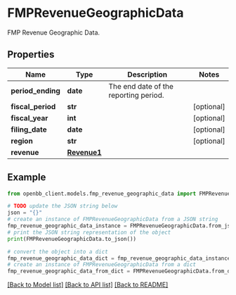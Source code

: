 # FMPRevenueGeographicData

FMP Revenue Geographic Data.

## Properties

Name | Type | Description | Notes
------------ | ------------- | ------------- | -------------
**period_ending** | **date** | The end date of the reporting period. | 
**fiscal_period** | **str** |  | [optional] 
**fiscal_year** | **int** |  | [optional] 
**filing_date** | **date** |  | [optional] 
**region** | **str** |  | [optional] 
**revenue** | [**Revenue1**](Revenue1.md) |  | 

## Example

```python
from openbb_client.models.fmp_revenue_geographic_data import FMPRevenueGeographicData

# TODO update the JSON string below
json = "{}"
# create an instance of FMPRevenueGeographicData from a JSON string
fmp_revenue_geographic_data_instance = FMPRevenueGeographicData.from_json(json)
# print the JSON string representation of the object
print(FMPRevenueGeographicData.to_json())

# convert the object into a dict
fmp_revenue_geographic_data_dict = fmp_revenue_geographic_data_instance.to_dict()
# create an instance of FMPRevenueGeographicData from a dict
fmp_revenue_geographic_data_from_dict = FMPRevenueGeographicData.from_dict(fmp_revenue_geographic_data_dict)
```
[[Back to Model list]](../README.md#documentation-for-models) [[Back to API list]](../README.md#documentation-for-api-endpoints) [[Back to README]](../README.md)


